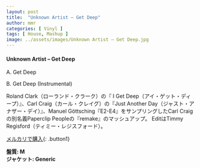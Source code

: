 ```yaml
---
layout: post
title:  "Unknown Artist – Get Deep"
author: mmr
categories: [ Vinyl ]
tags: [ House, Mashup ]
image: ../assets/images/Unknown Artist – Get Deep.jpg
---
```


#### Unknown Artist – Get Deep

A. Get Deep

B. Get Deep (Instrumental)

Roland Clark（ローランド・クラーク）の『 I Get Deep（アイ・ゲット・ディープ）』、Carl Craig（カール・クレイグ）の『Just Another Day（ジャスト・アナザー・デイ）』、Manuel Göttsching『E2-E4』をサンプリングしたCarl Craigの別名義Paperclip Peopleの『remake』のマッシュアップ。 EditはTimmy Regisford（ティミー・レジスフォード）。

[メルカリで購入](https://jp.mercari.com/item/m62836204248){: .button1}

<div class="mt-4 mb-4 d-flex align-items-center">
<strong class="mr-1">盤質: M</strong>
</div>
<div class="mt-4 mb-4 d-flex align-items-center">
<strong class="mr-1">ジャケット: Generic</strong>
</div>

